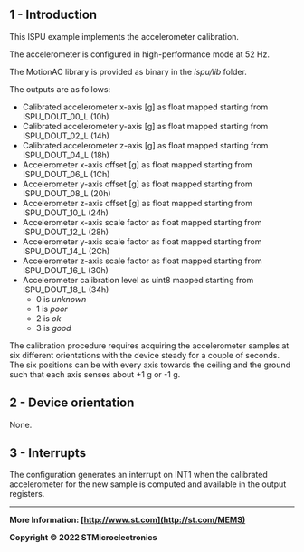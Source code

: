 ## 1 - Introduction

This ISPU example implements the accelerometer calibration.

The accelerometer is configured in high-performance mode at 52 Hz.

The MotionAC library is provided as binary in the *ispu/lib* folder.

The outputs are as follows:

* Calibrated accelerometer x-axis [g] as float mapped starting from ISPU_DOUT_00_L (10h)
* Calibrated accelerometer y-axis [g] as float mapped starting from ISPU_DOUT_02_L (14h)
* Calibrated accelerometer z-axis [g] as float mapped starting from ISPU_DOUT_04_L (18h)
* Accelerometer x-axis offset [g] as float mapped starting from ISPU_DOUT_06_L (1Ch)
* Accelerometer y-axis offset [g] as float mapped starting from ISPU_DOUT_08_L (20h)
* Accelerometer z-axis offset [g] as float mapped starting from ISPU_DOUT_10_L (24h)
* Accelerometer x-axis scale factor as float mapped starting from ISPU_DOUT_12_L (28h)
* Accelerometer y-axis scale factor as float mapped starting from ISPU_DOUT_14_L (2Ch)
* Accelerometer z-axis scale factor as float mapped starting from ISPU_DOUT_16_L (30h)
* Accelerometer calibration level as uint8 mapped starting from ISPU_DOUT_18_L (34h)
  * 0 is *unknown*
  * 1 is *poor*
  * 2 is *ok*
  * 3 is *good*

The calibration procedure requires acquiring the accelerometer samples at six different orientations with the device steady for a couple of seconds. The six positions can be with every axis towards the ceiling and the ground such that each axis senses about +1 g or -1 g.


## 2 - Device orientation

None.


## 3 - Interrupts

The configuration generates an interrupt on INT1 when the calibrated accelerometer for the new sample is computed and available in the output registers.

------

**More Information: [http://www.st.com](http://st.com/MEMS)**

**Copyright © 2022 STMicroelectronics**